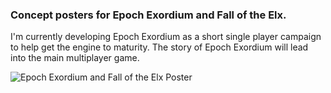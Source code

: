 ### Concept posters for Epoch Exordium and Fall of the Elx. 

I'm currently developing Epoch Exordium as a short single player campaign to help get the engine to maturity. The story of Epoch Exordium will lead into the main multiplayer game.

![Epoch Exordium and Fall of the Elx Poster](./content/blog/2014/06/04-concept-posters.png)
